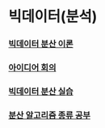 # 빅데이터(분석)
### [빅데이터 분산 이론](https://lab.ssafy.com/s05-bigdata-dist/S05P21A202/-/blob/minji/documents/08-30_%EB%B9%85%EB%8D%B0%EC%9D%B4%ED%84%B0%EB%B6%84%EC%82%B0%EC%9D%B4%EB%A1%A0.md)
### [아이디어 회의](https://lab.ssafy.com/s05-bigdata-dist/S05P21A202/-/blob/minji/documents/08-31_%EC%95%84%EC%9D%B4%EB%94%94%EC%96%B4%ED%9A%8C%EC%9D%98.md)
### [빅데이터 분산 실습](https://lab.ssafy.com/s05-bigdata-dist/S05P21A202/-/blob/minji/documents/09-01_%EB%B9%85%EB%8D%B0%EC%9D%B4%ED%84%B0%EB%B6%84%EC%82%B0%EC%8B%A4%EC%8A%B5.md)
### [분산 알고리즘 종류 공부](https://lab.ssafy.com/s05-bigdata-dist/S05P21A202/-/blob/minji/documents/09-02_%EB%B6%84%EC%82%B0%EC%95%8C%EA%B3%A0%EB%A6%AC%EC%A6%98%EC%A2%85%EB%A5%98.md)